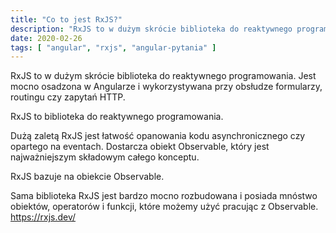 ```yaml
---
title: "Co to jest RxJS?"
description: "RxJS to w dużym skrócie biblioteka do reaktywnego programowania. Jest mocno osadzona w Angularze i wykorzystywana przy obsłudze formularzy, routingu czy zapytań HTTP."
date: 2020-02-26
tags: [ "angular", "rxjs", "angular-pytania" ]
---
```


RxJS to w dużym skrócie biblioteka do reaktywnego programowania. Jest mocno osadzona w Angularze i wykorzystywana przy
obsłudze formularzy, routingu czy zapytań HTTP.

RxJS to biblioteka do reaktywnego programowania.

Dużą zaletą RxJS jest łatwość opanowania kodu asynchronicznego czy opartego na eventach. Dostarcza obiekt Observable,
który jest najważniejszym składowym całego konceptu.

RxJS bazuje na obiekcie Observable.

Sama biblioteka RxJS jest bardzo mocno rozbudowana i posiada mnóstwo obiektów, operatorów i funkcji, które możemy użyć
pracując z Observable. https://rxjs.dev/
